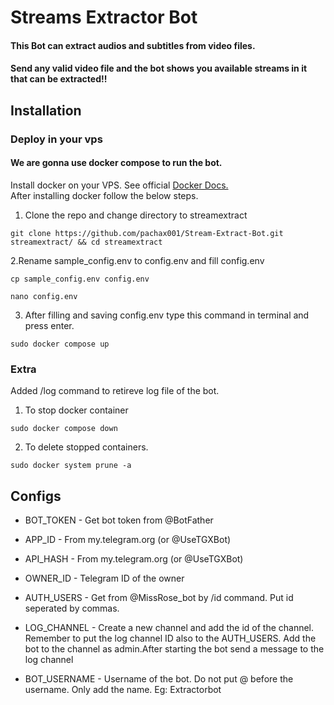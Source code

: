 # Streams Extractor Bot


#### This Bot can extract audios and subtitles from video files.
#### Send any valid video file and the bot shows you available streams in it that can be extracted!!

## Installation

### Deploy in your vps
#### We are gonna use docker compose to run the bot.
Install docker on your VPS. See official [Docker Docs.](https://docs.docker.com/engine/install/ubuntu/)
<br> After installing docker follow the below steps.</br>
1. Clone the repo and change directory to streamextract
```
git clone https://github.com/pachax001/Stream-Extract-Bot.git streamextract/ && cd streamextract
```
2.Rename sample_config.env to config.env and fill config.env
```
cp sample_config.env config.env
```
```
nano config.env
```
3. After filling and saving config.env type this command in terminal and press enter.
 ```
sudo docker compose up
```
### Extra

Added /log command to retireve log file of the bot.

1. To stop docker container
 ```
sudo docker compose down
```
2. To delete stopped containers.
```
sudo docker system prune -a
```
## Configs

* BOT_TOKEN     - Get bot token from @BotFather

* APP_ID        - From my.telegram.org (or @UseTGXBot)

* API_HASH      - From my.telegram.org (or @UseTGXBot)

* OWNER_ID      - Telegram ID of the owner

* AUTH_USERS    - Get from @MissRose_bot by /id command. Put id seperated by commas.

* LOG_CHANNEL   - Create a new channel and add the id of the channel. Remember to put the log channel ID also to the AUTH_USERS. Add the bot to the channel as admin.After starting the bot send a message to the log channel

* BOT_USERNAME  - Username of the bot. Do not put @ before the username. Only add the name. Eg: Extractorbot


